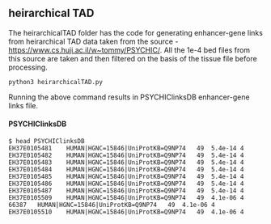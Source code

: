 ## heirarchical TAD
The heirarchicalTAD folder has the code for generating enhancer-gene links from heirarchical TAD data taken from the source - https://www.cs.huji.ac.il/w~tommy/PSYCHIC/. All the 1e-4 bed files from this source are taken and then filtered on the basis of the tissue file before processing. 

```
python3 heirarchicalTAD.py
```

Running the above command results in PSYCHIClinksDB enhancer-gene links file.

#### PSYCHIClinksDB
```
$ head PSYCHIClinksDB 
EH37E0105481	HUMAN|HGNC=15846|UniProtKB=Q9NP74	49	5.4e-14	4
EH37E0105482	HUMAN|HGNC=15846|UniProtKB=Q9NP74	49	5.4e-14	4
EH37E0105483	HUMAN|HGNC=15846|UniProtKB=Q9NP74	49	5.4e-14	4
EH37E0105484	HUMAN|HGNC=15846|UniProtKB=Q9NP74	49	5.4e-14	4
EH37E0105485	HUMAN|HGNC=15846|UniProtKB=Q9NP74	49	5.4e-14	4
EH37E0105486	HUMAN|HGNC=15846|UniProtKB=Q9NP74	49	5.4e-14	4
EH37E0105487	HUMAN|HGNC=15846|UniProtKB=Q9NP74	49	5.4e-14	4
EH37E0105509	HUMAN|HGNC=15846|UniProtKB=Q9NP74	49	4.1e-06	4
66387	HUMAN|HGNC=15846|UniProtKB=Q9NP74	49	4.1e-06	4
EH37E0105510	HUMAN|HGNC=15846|UniProtKB=Q9NP74	49	4.1e-06	4
```